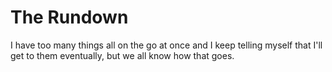 # The Rundown

I have too many things all on the go at once and I keep telling myself that I'll get to them eventually, but we all know how that goes.
